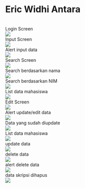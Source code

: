 # Eric Widhi Antara
<br/>
Login Screen
<br/> <img src="https://github.com/ericwidhiantara/UTSMobile/blob/master/screenshot/1.jpg">
</br> 
Input Screen
</br> <img src="https://github.com/ericwidhiantara/UTSMobile/blob/master/screenshot/2.jpg">
<br/>
Alert input data
<br/> <img src="https://github.com/ericwidhiantara/UTSMobile/blob/master/screenshot/3.jpg">
</br> 
Search Screen
</br> <img src="https://github.com/ericwidhiantara/UTSMobile/blob/master/screenshot/4.jpg">
<br/>
Search berdasarkan nama
<br/> <img src="https://github.com/ericwidhiantara/UTSMobile/blob/master/screenshot/5.jpg">
</br> 
Search berdasarkan NIM
</br> <img src="https://github.com/ericwidhiantara/UTSMobile/blob/master/screenshot/6.jpg">
<br/>
List data mahasiswa
<br/> <img src="https://github.com/ericwidhiantara/UTSMobile/blob/master/screenshot/7.jpg">
</br> 
Edit Screen
</br> <img src="https://github.com/ericwidhiantara/UTSMobile/blob/master/screenshot/8.jpg">
<br/>
Alert update/edit data
<br/> <img src="https://github.com/ericwidhiantara/UTSMobile/blob/master/screenshot/9.jpg">
</br> 
Data yang sudah diupdate
</br> <img src="https://github.com/ericwidhiantara/UTSMobile/blob/master/screenshot/10.jpg">
<br/>
List data mahasiswa
<br/> <img src="https://github.com/ericwidhiantara/UTSMobile/blob/master/screenshot/11.jpg">
</br> 
update data
</br> <img src="https://github.com/ericwidhiantara/UTSMobile/blob/master/screenshot/12.jpg">
<br/>
delete data
<br/> <img src="https://github.com/ericwidhiantara/UTSMobile/blob/master/screenshot/13.jpg">
</br> 
alert delete data
</br> <img src="https://github.com/ericwidhiantara/UTSMobile/blob/master/screenshot/14.jpg">
<br/>
data skripsi dihapus
<br/> <img src="https://github.com/ericwidhiantara/UTSMobile/blob/master/screenshot/15.jpg">
</br> 
